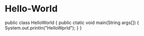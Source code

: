 # Hello-World

public class HelloWorld {
  public ctatic void main(String args[]) {
    System.out.println("HelloWprld");
  }
}
